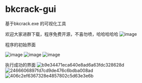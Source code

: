 # bkcrack-gui
基于bkcrack.exe 的可视化工具

欢迎大家进群下载，程序免费开源，不喜勿喷，哈哈哈哈哈
![image](https://github.com/user-attachments/assets/deff1f05-82be-4a85-99f8-871a2935e4c6)


程序的初始界面


![image](https://github.com/user-attachments/assets/45a526f1-bda4-4511-9744-f1da437191f7)
![image](https://github.com/user-attachments/assets/3f3f1a15-924d-4e96-b475-81e9fb59e654)
![image](https://github.com/user-attachments/assets/bc49ad66-7785-452f-9a78-ed101b4138c1)



执行成功的界面
![b9e34471eca640e8ad6a63fdc328628d](https://github.com/user-attachments/assets/d67ffac7-0c6c-4079-9431-091e1d36e936)
![2466606897fd7cd9de476c6bdba008ad](https://github.com/user-attachments/assets/463cc44e-44d0-44d7-a30e-74a41ad34133)
![406c2ef6367328e4857802c5d63e3e6b](https://github.com/user-attachments/assets/bcff630c-8441-4ad0-a485-b4c08574b689)



